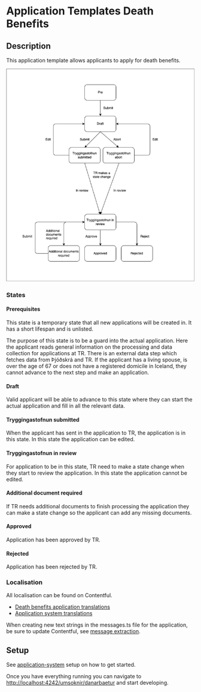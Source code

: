 # Application Templates Death Benefits

## Description

This application template allows applicants to apply for death benefits.

![Death Benefits flow chart](./src/assets/death-benefits.png)

### States

#### Prerequisites

This state is a temporary state that all new applications will be created in. It has a short lifespan and is unlisted.

The purpose of this state is to be a guard into the actual application. Here the applicant reads general information on the processing and data collection for applications at TR. There is an external data step which fetches data from Þjóðskrá and TR. If the applicant has a living spouse, is over the age of 67 or does not have a registered domicile in Iceland, they cannot advance to the next step and make an application.

#### Draft

Valid applicant will be able to advance to this state where they can start the actual application and fill in all the relevant data.

#### Tryggingastofnun submitted

When the applicant has sent in the application to TR, the application is in this state. In this state the application can be edited.

#### Tryggingastofnun in review

For application to be in this state, TR need to make a state change when they start to review the application. In this state the application cannot be edited.

#### Additional document required

If TR needs additional documents to finish processing the application they can make a state change so the applicant can add any missing documents.

#### Approved

Application has been approved by TR.

#### Rejected

Application has been rejected by TR.

### Localisation

All localisation can be found on Contentful.

- [Death benefits application translations](https://app.contentful.com/spaces/8k0h54kbe6bj/entries/db.application)
- [Application system translations](https://app.contentful.com/spaces/8k0h54kbe6bj/entries/application.system)

When creating new text strings in the messages.ts file for the application, be sure to update Contentful, see [message extraction](../../../../localization/README.md#message-extraction).

## Setup

See [application-system](../../../../../apps/application-system/README.md) setup on how to get started.

Once you have everything running you can navigate to [http://localhost:4242/umsoknir/danarbaetur](http://localhost:4242/umsoknir/danarbaetur) and start developing.
